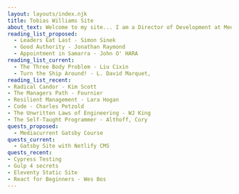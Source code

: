 ```yaml
---
layout: layouts/index.njk
title: Tobias Williams Site
about_text: Welcome to my site... I am a Director of Development at Mediacurrent where I have worked for the last 7 years. I love creating for the web, and learning new technologies.
reading_list_proposed:
  - Leaders Eat Last - Simon Sinek
  - Good Authority - Jonathan Raymond
  - Appointment in Samarra - John O' HARA
reading_list_current:
  - The Three Body Problem - Liu Cixin
  - Turn the Ship Around! - L. David Marquet,
reading_list_recent:
- Radical Candor - Kim Scott
- The Managers Path - Fournier
- Resilient Management - Lara Hogan
- Code - Charles Petzold
- The Unwritten Laws of Engineering - WJ King
- The Self-Taught Programmer - Althoff, Cory
quests_proposed:
  - Mediacurrent Gatsby Course
quests_current:
  - Gatsby Site with Netlify CMS
quests_recent:
- Cypress Testing
- Gulp 4 secrets
- Eleventy Static Site
- React for Beginners - Wes Bos
---
```

